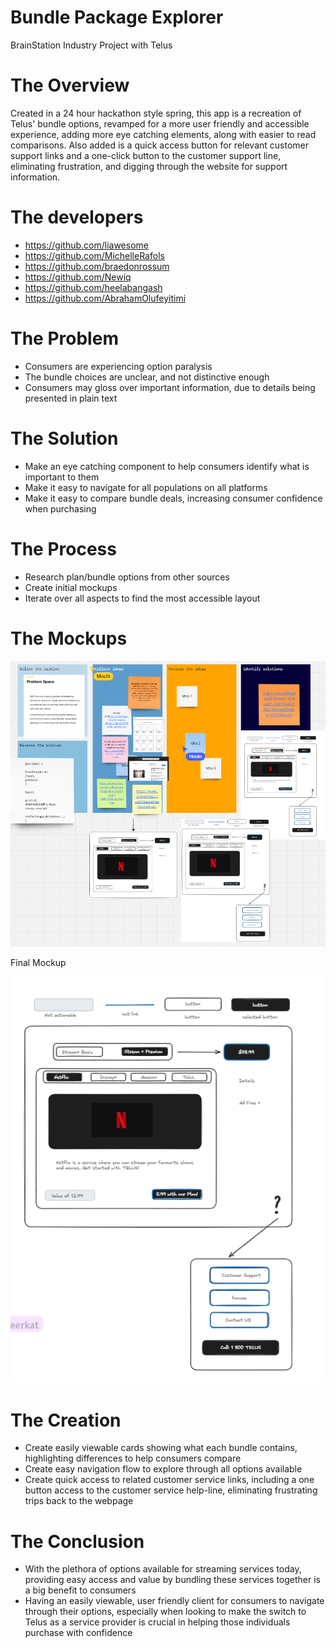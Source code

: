 # Bundle Package Explorer

BrainStation Industry Project with Telus

# The Overview
Created in a 24 hour hackathon style spring, this app is a recreation of Telus' bundle options, revamped for a more user friendly and accessible experience, adding more eye catching elements, along with easier to read comparisons. Also added is a quick access button for relevant customer support links and a one-click button to the customer support line, eliminating frustration, and digging through the website for support information. 

# The developers
- https://github.com/liawesome
- https://github.com/MichelleRafols
- https://github.com/braedonrossum
- https://github.com/Newiq
- https://github.com/heelabangash
- https://github.com/AbrahamOlufeyitimi

# The Problem
- Consumers are experiencing option paralysis
- The bundle choices are unclear, and not distinctive enough
- Consumers may gloss over important information, due to details being presented in plain text


# The Solution
- Make an eye catching component to help consumers identify what is important to them
- Make it easy to navigate for all populations on all platforms
- Make it easy to compare bundle deals, increasing consumer 
confidence when purchasing

# The Process
- Research plan/bundle options from other sources
- Create initial mockups
- Iterate over all aspects to find the most accessible layout

# The Mockups
![](https://github.com/braedonrossum/materials/blob/main/brainstation-industry-project-telus/brainstorm.PNG?raw=true)

Final Mockup

![](https://github.com/braedonrossum/materials/blob/main/brainstation-industry-project-telus/final-mockup.png?raw=true)


# The Creation
- Create easily viewable cards showing what each bundle contains, highlighting differences to help consumers compare
- Create easy navigation flow to explore through all options available
- Create quick access to related customer service links, including a one button access to the customer service help-line, eliminating frustrating trips back to the webpage

# The Conclusion
- With the plethora of options available for streaming services today, providing easy access and value by bundling these services together is a big benefit to consumers 
- Having an easily viewable, user friendly client for consumers to navigate through their options, especially when looking to make the switch to Telus as a service provider is crucial in helping those individuals purchase with confidence

